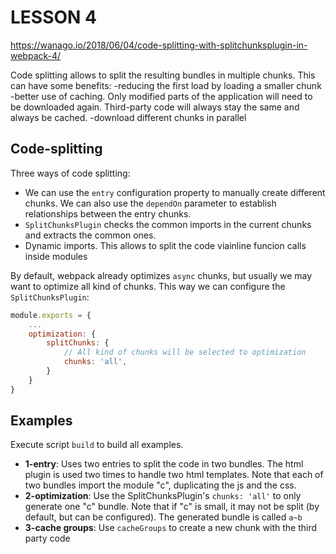 LESSON 4
========
https://wanago.io/2018/06/04/code-splitting-with-splitchunksplugin-in-webpack-4/

Code splitting allows to split the resulting bundles in multiple chunks. This can have some benefits:
-reducing the first load by loading a smaller chunk
-better use of caching. Only modified parts of the application will need to be downloaded again. Third-party code will always stay the same and always be cached.
-download different chunks in parallel

Code-splitting
--------------

Three ways of code splitting:
* We can use the `entry` configuration property to manually create different chunks. We can also use the `dependOn` parameter to establish relationships between the entry chunks.
* `SplitChunksPlugin` checks the common imports in the current chunks and extracts the common ones.
* Dynamic imports. This allows to split the code viainline funcion calls inside modules

By default, webpack already optimizes `async` chunks, but usually we may want to optimize all kind of chunks. This way we can configure the `SplitChunksPlugin`:
```js
module.exports = {
	...
    optimization: {
		splitChunks: {
			// All kind of chunks will be selected to optimization
			chunks: 'all',
		}
    }
}
```


Examples
--------

Execute script `build` to build all examples.

* **1-entry**: Uses two entries to split the code in two bundles. The html plugin is used two times to handle two html templates. Note that each of two bundles import the module "c", duplicating the js and the css.
* **2-optimization**: Use the SplitChunksPlugin's `chunks: 'all'` to only generate one "c" bundle. Note that if "c" is small, it may not be split (by default, but can be configured). The generated bundle is called `a~b`
* **3-cache groups**: Use `cacheGroups` to create a new chunk with the third party code
